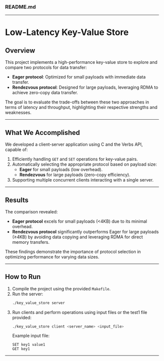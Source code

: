 ### README.md

---

# Low-Latency Key-Value Store

## Overview
This project implements a high-performance key-value store to explore and compare two protocols for data transfer: 
- **Eager protocol**: Optimized for small payloads with immediate data transfer.  
- **Rendezvous protocol**: Designed for large payloads, leveraging RDMA to achieve zero-copy data transfer.

The goal is to evaluate the trade-offs between these two approaches in terms of latency and throughput, highlighting their respective strengths and weaknesses.

---

## What We Accomplished
We developed a client-server application using C and the Verbs API, capable of:
1. Efficiently handling `GET` and `SET` operations for key-value pairs.
2. Automatically selecting the appropriate protocol based on payload size:
   - **Eager** for small payloads (low overhead).
   - **Rendezvous** for large payloads (zero-copy efficiency).
3. Supporting multiple concurrent clients interacting with a single server.

---

## Results
The comparison revealed:
- **Eager protocol** excels for small payloads (<4KB) due to its minimal overhead.  
- **Rendezvous protocol** significantly outperforms Eager for large payloads (≥4KB) by avoiding data copying and leveraging RDMA for direct memory transfers.

These findings demonstrate the importance of protocol selection in optimizing performance for varying data sizes.

---

## How to Run
1. Compile the project using the provided `Makefile`.
2. Run the server:
   ```bash
   ./key_value_store server
   ```
3. Run clients and perform operations using input files or the test1 file provided:
   ```bash
   ./key_value_store client <server_name> <input_file>
   ```
   Example input file:
   ```
   SET key1 value1
   GET key1
   ```

---
